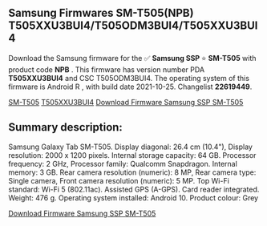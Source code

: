 <h2>Samsung Firmwares SM-T505(NPB) T505XXU3BUI4/T505ODM3BUI4/T505XXU3BUI4</h2>
Download the Samsung firmware for the ✅ <strong>Samsung SSP </strong> ⭐ <strong>SM-T505</strong> with product code <strong>NPB</strong> . This firmware has version number PDA <strong>T505XXU3BUI4</strong> and CSC T505ODM3BUI4. The operating system of this firmware is Android R , with build date 2021-10-25. Changelist <strong>22619449</strong>.


[SM-T505](https://samfirm.shop/samsung/model/SM-T505)
[T505XXU3BUI4](https://samfirm.shop/samsung/pda/T505XXU3BUI4)
[Download Firmware Samsung SSP SM-T505](https://samfirm.shop/samsung/firmware/467887)
<h2>Summary description:</h2>
<p>Samsung Galaxy Tab SM-T505. Display diagonal: 26.4 cm (10.4"), Display resolution: 2000 x 1200 pixels. Internal storage capacity: 64 GB. Processor frequency: 2 GHz, Processor family: Qualcomm Snapdragon. Internal memory: 3 GB. Rear camera resolution (numeric): 8 MP, Rear camera type: Single camera, Front camera resolution (numeric): 5 MP. Top Wi-Fi standard: Wi-Fi 5 (802.11ac). Assisted GPS (A-GPS). Card reader integrated. Weight: 476 g. Operating system installed: Android 10. Product colour: Grey</p>


[Download Firmware Samsung SSP SM-T505](https://samfirm.shop/samsung/firmware/467887)
